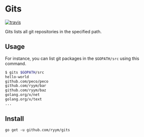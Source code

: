 # Gits

[![travis](https://travis-ci.org/ryym/gits.svg?branch=master)](https://travis-ci.org/ryym/gits)

Gits lists all git repositories in the specified path.

## Usage

For instance, you can list git packages in the `$GOPATH/src` using this command.

```sh
$ gits $GOPATH/src
hello-world
github.com/peco/peco
github.com/ryym/bar
github.com/ryym/baz
golang.org/x/net
golang.org/x/text
...
```

## Install

```
go get -u github.com/ryym/gits
```
